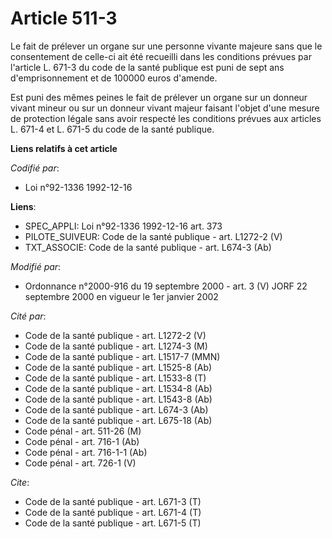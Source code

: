 # Article 511-3

Le fait de prélever un organe sur une personne vivante majeure sans que le consentement de celle-ci ait été recueilli dans
les conditions prévues par l'article L. 671-3 du code de la santé publique est puni de sept ans d'emprisonnement et de 100000
euros d'amende.

Est puni des mêmes peines le fait de prélever un organe sur un donneur vivant mineur ou sur un donneur vivant majeur faisant
l'objet d'une mesure de protection légale sans avoir respecté les conditions prévues aux articles L. 671-4 et L. 671-5 du
code de la santé publique.

**Liens relatifs à cet article**

_Codifié par_:

  - Loi n°92-1336 1992-12-16

**Liens**:

  - SPEC_APPLI: Loi n°92-1336 1992-12-16 art. 373
  - PILOTE_SUIVEUR: Code de la santé publique - art. L1272-2 (V)
  - TXT_ASSOCIE: Code de la santé publique - art. L674-3 (Ab)

_Modifié par_:

  - Ordonnance n°2000-916 du 19 septembre 2000 - art. 3 (V) JORF 22 septembre 2000 en vigueur le 1er janvier 2002

_Cité par_:

  - Code de la santé publique - art. L1272-2 (V)
  - Code de la santé publique - art. L1274-3 (M)
  - Code de la santé publique - art. L1517-7 (MMN)
  - Code de la santé publique - art. L1525-8 (Ab)
  - Code de la santé publique - art. L1533-8 (T)
  - Code de la santé publique - art. L1534-8 (Ab)
  - Code de la santé publique - art. L1543-8 (Ab)
  - Code de la santé publique - art. L674-3 (Ab)
  - Code de la santé publique - art. L675-18 (Ab)
  - Code pénal - art. 511-26 (M)
  - Code pénal - art. 716-1 (Ab)
  - Code pénal - art. 716-1-1 (Ab)
  - Code pénal - art. 726-1 (V)

_Cite_:

  - Code de la santé publique - art. L671-3 (T)
  - Code de la santé publique - art. L671-4 (T)
  - Code de la santé publique - art. L671-5 (T)
